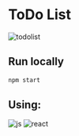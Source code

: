 # ToDo List

![todolist](https://github.com/demurre/demurre/assets/117121382/f092e22c-c2fc-475e-a0a2-4aa180b97682)

## Run locally

```bash
npm start
```

## Using:

![js](https://img.shields.io/badge/JavaScript-F7DF1E.svg?style=for-the-badge&logo=JavaScript&logoColor=black)
![react](https://img.shields.io/badge/React-61DAFB.svg?style=for-the-badge&logo=React&logoColor=black)
